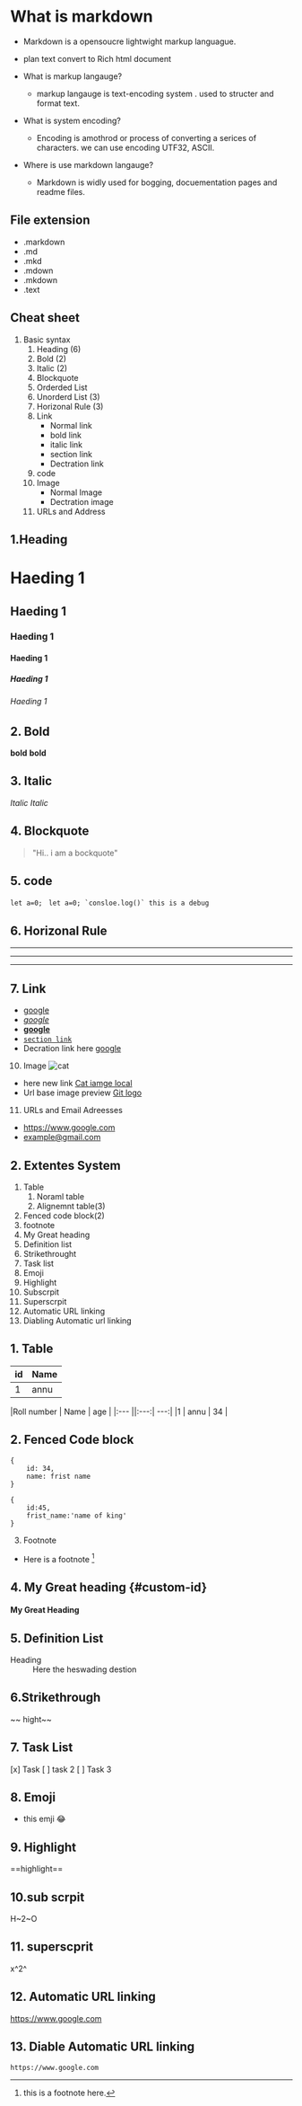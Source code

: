 # What is markdown
- Markdown is a opensoucre lightwight markup languague.
- plan text convert to Rich html document
- What is markup langauge?
    - markup langauge is text-encoding system . used to structer and format text.

- What is system encoding?
    - Encoding is amothrod or process of converting a serices of characters.
    we can use encoding UTF32, ASCII.

- Where is use markdown langauge?
    - Markdown is widly used for bogging, docuementation pages and readme files.

## File extension
- .markdown
- .md
- .mkd
- .mdown
- .mkdown
- .text

## Cheat sheet

1. Basic syntax
    1. Heading (6)
    2. Bold (2)
    3. Italic (2)
    4. Blockquote
    5. Orderded List
    6. Unorderd List (3)
    7. Horizonal Rule (3)
    8. Link
        - Normal link
        - bold link 
        - italic link
        - section link
        - Dectration link
    9. code
    10. Image
        - Normal Image
        - Dectration image
    11. URLs and Address

## 1.Heading

# Haeding 1
## Haeding 1
### Haeding 1
#### Haeding 1
##### Haeding 1
###### Haeding 1

## 2. Bold

__bold__
**bold**

## 3. Italic
_Italic_
*Italic*

## 4. Blockquote

> "Hi.. i am a bockquote"

## 5. code

`let a=0;`
`` let a=0; `consloe.log()` this is a debug``

## 6. Horizonal Rule 

***
---
___

## 7. Link
- [google](https://www.google.com)
- *[google](https://www.google.com)*
- **[google](https://www.google.com)**
- [`section link`](#7-link)
- Decration link here [google]

[google]: https://www.gooogle.com

10. Image
![cat](../assets/images/cat.jpg)
- here new link [ Cat iamge local ][cat]
- Url base image preview [Git logo][git]

[cat]:/assets/images/cat.jpg 
[git]:https://octodex.github.com/images/founding-father.jpg

11. URLs and Email Adreesses

- <https://www.google.com>
- <example@gmail.com>


## 2. Extentes System
1. Table
    1. Noraml table
    2. Alignemnt table(3)
2. Fenced code block(2)
3. footnote
4. My Great heading
5. Definition list
6. Strikethrought
7. Task list
8. Emoji
9. Highlight
10. Subscrpit
11. Superscrpit
12. Automatic URL linking
13. Diabling Automatic url linking


## 1. Table

| id | Name |
|----|------|
| 1  | annu |


|Roll number | Name | age |
|:---        ||:---:| ---:|
|1           | annu | 34  |

## 2. Fenced Code block

~~~
{
    id: 34,
    name: frist name
}
~~~

```
{
    id:45,
    frist_name:'name of king'
}
```

3. Footnote

- Here is a footnote [^1]

[^1]: this is a footnote here.

## 4. My Great heading {#custom-id}

<h4 id="custom-id">My Great Heading</h4>

## 5. Definition List

<dl>
<dt>Heading</dt>
<dd>Here the heswading destion</dd>
</dl>

## 6.Strikethrough

~~ hight~~
## 7. Task List

[x] Task
[ ] task 2
[ ] Task 3

## 8. Emoji
- this emji :joy:
## 9. Highlight

==highlight==

## 10.sub scrpit

H~2~O

## 11. superscprit
x^2^

## 12. Automatic URL linking
https://www.google.com

## 13. Diable Automatic URL linking
`https://www.google.com`


